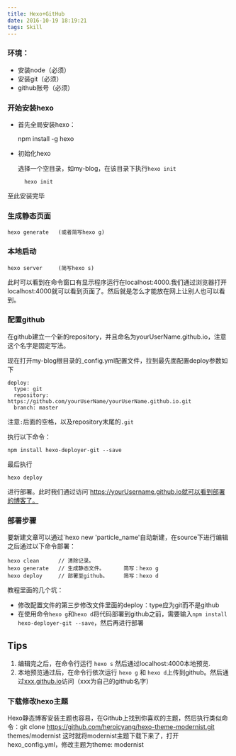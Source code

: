 ```yaml
---
title: Hexo+GitHub
date: 2016-10-19 18:19:21
tags: Skill
---
```




### 环境：
 * 安装node（必须）
 * 安装git（必须）
 * github账号（必须）
 
### 开始安装hexo
* 首先全局安装hexo：

    npm install -g hexo
* 初始化hexo

    选择一个空目录，如my-blog，在该目录下执行`hexo init`
    
        hexo init
至此安装完毕
### 生成静态页面
    
    hexo generate   (或者简写hexo g)
### 本地启动

    hexo server     (简写hexo s)
此时可以看到在命令窗口有显示程序运行在localhost:4000.我们通过浏览器打开localhost:4000就可以看到页面了。然后就是怎么才能放在网上让别人也可以看到。
### 配置github
在github建立一个新的repository，并且命名为yourUserName.github.io，注意这个名字是固定写法。

现在打开my-blog根目录的_config.yml配置文件，拉到最先面配置deploy参数如下

    deploy:
      type: git
      repository: https://github.com/yourUserName/yourUserName.github.io.git
      branch: master
注意`:`后面的空格，以及repository末尾的`.git`

执行以下命令：
    
    npm install hexo-deployer-git --save
最后执行
    
    hexo deploy
进行部署。此时我们通过访问`https://yourUsername.github.io就可以看到部署的博客了。

### 部署步骤

要新建文章可以通过`hexo new 'particle_name'自动新建，在source下进行编辑之后通过以下命令部署：
    
    hexo clean      // 清除记录。
    hexo generate   // 生成静态文件。      简写：hexo g
    hexo deploy     // 部署至github。     简写：hexo d

教程里面的几个坑：
* 修改配置文件的第三步修改文件里面的deploy：type应为git而不是github
* 在使用命令`hexo g`和`hexo d`将代码部署到github之前，需要输入`npm install hexo-deployer-git --save`，然后再进行部署



## Tips
1. 编辑完之后，在命令行运行 `hexo s` 然后通过localhost:4000本地预览.
2. 本地预览通过后，在命令行依次运行 `hexo g` 和  `hexo d`上传到github。然后通过[xxx.github.io](https://865077695.github.io)访问（xxx为自己的github名字）

### 下载修改hexo主题
Hexo静态博客安装主题也容易，在Github上找到你喜欢的主题，然后执行类似命令：git clone https://github.com/heroicyang/hexo-theme-modernist.git themes/modernist
这时就将modernist主题下载下来了，打开hexo\_config.yml，修改主题为theme: modernist
